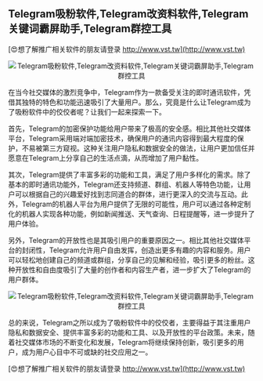 ## **Telegram吸粉软件,Telegram改资料软件,Telegram关键词霸屏助手,Telegram群控工具**

[😍想了解推广相关软件的朋友请登录 http://www.vst.tw](http://www.vst.tw)

 <center><img src="https://vst.tw/MP4/tuiguang/png/7.png" alt="Telegram吸粉软件,Telegram改资料软件,Telegram关键词霸屏助手,Telegram群控工具"></center>

在当今社交媒体的激烈竞争中，Telegram作为一款备受关注的即时通讯软件，凭借其独特的特色和功能迅速吸引了大量用户。那么，究竟是什么让Telegram成为了吸粉软件中的佼佼者呢？让我们一起来探索一下。

首先，Telegram的加密保护功能给用户带来了极高的安全感。相比其他社交媒体平台，Telegram采用端对端加密技术，确保用户的通讯内容得到最大程度的保护，不易被第三方窥视。这种关注用户隐私和数据安全的做法，让用户更加信任并愿意在Telegram上分享自己的生活点滴，从而增加了用户黏性。

其次，Telegram提供了丰富多彩的功能和工具，满足了用户多样化的需求。除了基本的即时通讯功能外，Telegram还支持频道、群组、机器人等特色功能，让用户可以根据自己的兴趣爱好找到志同道合的群体，进行更深入的交流与互动。此外，Telegram的机器人平台为用户提供了无限的可能性，用户可以通过各种定制化的机器人实现各种功能，例如新闻推送、天气查询、日程提醒等，进一步提升了用户体验。

另外，Telegram的开放性也是其吸引用户的重要原因之一。相比其他社交媒体平台的封闭性，Telegram允许用户自由发挥，创造出更多有趣的内容和服务。用户可以轻松地创建自己的频道或群组，分享自己的见解和经验，吸引更多的粉丝。这种开放性和自由度吸引了大量的创作者和内容生产者，进一步扩大了Telegram的用户群体。

 <center><img src="https://vst.tw/MP4/tuiguang/png/3.png" alt="Telegram吸粉软件,Telegram改资料软件,Telegram关键词霸屏助手,Telegram群控工具"></center>

总的来说，Telegram之所以成为了吸粉软件中的佼佼者，主要得益于其注重用户隐私和数据安全、提供丰富多彩的功能和工具、以及开放性的平台政策。未来，随着社交媒体市场的不断变化和发展，Telegram将继续保持创新，吸引更多的用户，成为用户心目中不可或缺的社交应用之一。

[😍想了解推广相关软件的朋友请登录 http://www.vst.tw](http://www.vst.tw)



